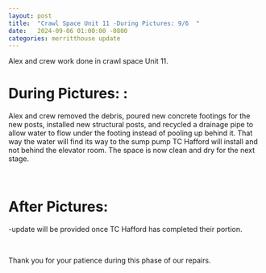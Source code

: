 ```yaml
---
layout: post
title:  "Crawl Space Unit 11 -During Pictures: 9/6  "
date:   2024-09-06 01:00:00 -0800
categories: merritthouse update
---
```

 <p> Alex and crew work done in crawl space Unit 11. </p>

<p><h1>During Pictures: :</h1></p>

<p>Alex and crew removed the debris, poured new concrete footings for the new posts, installed new structural posts, and recycled a drainage pipe to allow water to flow under the footing instead of pooling up behind it. That way the water will find its way to the sump pump TC Hafford will install and not behind the elevator room. The space is now clean and dry for the next stage.</p>

<br>





<p><h1>After Pictures:</h1></p>
<p>-update will be provided once TC Hafford has completed their portion. </p>
<br>


<p>Thank you for your patience during this phase of our repairs.</p>

<br>



